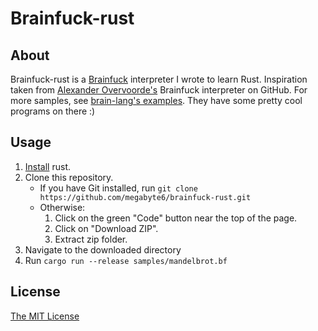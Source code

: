 # Brainfuck-rust

## About
Brainfuck-rust is a [Brainfuck](https://en.wikipedia.org/wiki/Brainfuck) interpreter I wrote to learn Rust.
Inspiration taken from [Alexander Overvoorde's](https://github.com/Overv/bf) Brainfuck interpreter on GitHub.
For more samples, see [brain-lang's examples](https://github.com/brain-lang/brainfuck/tree/master/examples). They have some pretty cool programs on there :)

## Usage
1. [Install](https://www.rust-lang.org/tools/install) rust.
2. Clone this repository.
    - If you have Git installed, run `git clone https://github.com/megabyte6/brainfuck-rust.git`
    - Otherwise:
        1. Click on the green "Code" button near the top of the page.
        2. Click on "Download ZIP".
        3. Extract zip folder.
3. Navigate to the downloaded directory
4. Run `cargo run --release samples/mandelbrot.bf`

## License
[The MIT License](https://opensource.org/licenses/MIT)
